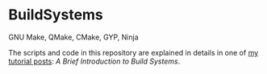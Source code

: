 # BuildSystems
GNU Make, QMake, CMake, GYP, Ninja

The scripts and code in this repository are explained in details in one of <a href="http://johnson04.github.io/">my 
tutorial posts</a>: <i>A Brief Introduction to Build Systems</i>.
